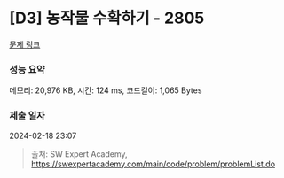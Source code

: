 # [D3] 농작물 수확하기 - 2805 

[문제 링크](https://swexpertacademy.com/main/code/problem/problemDetail.do?contestProbId=AV7GLXqKAWYDFAXB) 

### 성능 요약

메모리: 20,976 KB, 시간: 124 ms, 코드길이: 1,065 Bytes

### 제출 일자

2024-02-18 23:07



> 출처: SW Expert Academy, https://swexpertacademy.com/main/code/problem/problemList.do